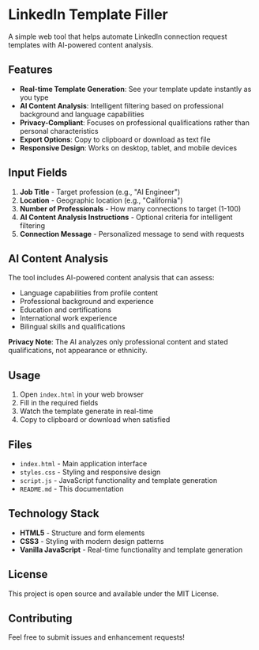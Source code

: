 # LinkedIn Template Filler

A simple web tool that helps automate LinkedIn connection request templates with AI-powered content analysis.

## Features

- **Real-time Template Generation**: See your template update instantly as you type
- **AI Content Analysis**: Intelligent filtering based on professional background and language capabilities
- **Privacy-Compliant**: Focuses on professional qualifications rather than personal characteristics
- **Export Options**: Copy to clipboard or download as text file
- **Responsive Design**: Works on desktop, tablet, and mobile devices

## Input Fields

1. **Job Title** - Target profession (e.g., "AI Engineer")
2. **Location** - Geographic location (e.g., "California")
3. **Number of Professionals** - How many connections to target (1-100)
4. **AI Content Analysis Instructions** - Optional criteria for intelligent filtering
5. **Connection Message** - Personalized message to send with requests

## AI Content Analysis

The tool includes AI-powered content analysis that can assess:
- Language capabilities from profile content
- Professional background and experience
- Education and certifications
- International work experience
- Bilingual skills and qualifications

**Privacy Note**: The AI analyzes only professional content and stated qualifications, not appearance or ethnicity.

## Usage

1. Open `index.html` in your web browser
2. Fill in the required fields
3. Watch the template generate in real-time
4. Copy to clipboard or download when satisfied

## Files

- `index.html` - Main application interface
- `styles.css` - Styling and responsive design
- `script.js` - JavaScript functionality and template generation
- `README.md` - This documentation

## Technology Stack

- **HTML5** - Structure and form elements
- **CSS3** - Styling with modern design patterns
- **Vanilla JavaScript** - Real-time functionality and template generation

## License

This project is open source and available under the MIT License.

## Contributing

Feel free to submit issues and enhancement requests!
